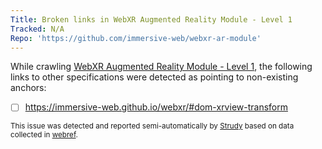```yaml
---
Title: Broken links in WebXR Augmented Reality Module - Level 1
Tracked: N/A
Repo: 'https://github.com/immersive-web/webxr-ar-module'
---
```


While crawling [WebXR Augmented Reality Module - Level 1](https://immersive-web.github.io/webxr-ar-module/), the following links to other specifications were detected as pointing to non-existing anchors:
* [ ] https://immersive-web.github.io/webxr/#dom-xrview-transform

<sub>This issue was detected and reported semi-automatically by [Strudy](https://github.com/w3c/strudy/) based on data collected in [webref](https://github.com/w3c/webref/).</sub>
